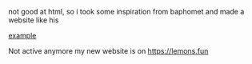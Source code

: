 not good at html, so i took some inspiration from baphomet and made a website like his

[example](example.png)


Not active anymore my new website is on https://lemons.fun
